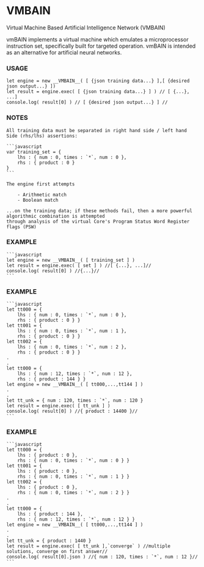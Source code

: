 # VMBAIN

Virtual Machine Based Artificial Intelligence Network (VMBAIN)  

vmBAIN implements a virtual machine which emulates a microprocessor instruction set, specifically built for targeted operation. vmBAIN is intended as an alternative for artificial neural networks.  

### USAGE

	let engine = new __VMBAIN__( [ {json training data...} ],[ {desired json output...} ]) 
	let result = engine.exec( [ {json training data...} ] ) // [ {...}, ...]
	console.log( result[0] ) // [ {desired json output...} ] //

### NOTES

	All training data must be separated in right hand side / left hand Side (rhs/lhs) assertions: 
	
	```javascript
	var training_set = { 
		lhs : { num : 0, times : `*`, num : 0 }, 
		rhs : { product : 0 } 
	}
	```
	
	The engine first attempts 

		- Arithmetic match
		- Boolean match

	...on the training data; if these methods fail, then a more powerful algorithmic combination is attempted
	through analysis of the virtual Core's Program Status Word Register flags (PSW)

### EXAMPLE

	```javascript
	let engine = new __VMBAIN__( [ training_set ] ) 
	let result = engine.exec( [ set ] ) //[ {...}, ...]//
	console.log( result[0] ) //{...}//
	```

### EXAMPLE

	```javascript
	let tt000 = { 
		lhs : { num : 0, times : `*`, num : 0 }, 
		rhs : { product : 0 } }
	let tt001 = { 
		lhs : { num : 0, times : `*`, num : 1 }, 
		rhs : { product : 0 } }
	let tt002 = { 
		lhs : { num : 0, times : `*`, num : 2 }, 
		rhs : { product : 0 } }
	.
	.
	let tt000 = { 
		lhs : { num : 12, times : `*`, num : 12 }, 
		rhs : { product : 144 } }	
	let engine = new __VMBAIN__( [ tt000,...,tt144 ] )
	.
	.
	let tt_unk = { num : 120, times : `*`, num : 120 }
	let result = engine.exec( [ tt_unk ] ) 
	console.log( result[0] ) //{ product : 14400 }//
	```

### EXAMPLE

	```javascript
	let tt000 = { 
		lhs : { product : 0 }, 
		rhs : { num : 0, times : `*`, num : 0 } }
	let tt001 = { 
		lhs : { product : 0 }, 
		rhs : { num : 0, times : `*`, num : 1 } }
	let tt002 = { 
		lhs : { product : 0 }, 
		rhs : { num : 0, times : `*`, num : 2 } }
	.
	.
	let tt000 = { 
		lhs : { product : 144 }, 
		rhs : { num : 12, times : `*`, num : 12 } }	
	let engine = new __VMBAIN__( [ tt000,...,tt144 ] )
	.
	.
	let tt_unk = { product : 1440 }
	let result = engine.exec( [ tt_unk ],`converge` ) //multiple solutions, converge on first answer//
	console.log( result[0].json ) //{ num : 120, times : `*`, num : 12 }//
	```

